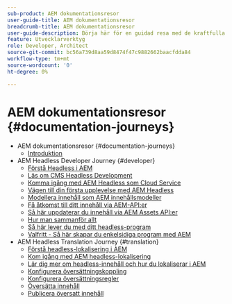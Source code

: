 ```yaml
---
sub-product: AEM dokumentationsresor
user-guide-title: AEM dokumentationsresor
breadcrumb-title: AEM dokumentationsresor
user-guide-description: Börja här för en guidad resa med de kraftfulla och flexibla headless-funktionerna i AEM, deras funktioner och hur du kan utnyttja dem i ditt projekt.
feature: Utvecklarverktyg
role: Developer, Architect
source-git-commit: bc56a739d8aa59d8474f47c9882662baacfdda84
workflow-type: tm+mt
source-wordcount: '0'
ht-degree: 0%

---
```



# AEM dokumentationsresor {#documentation-journeys}

<!--
Please note that all links to other guides need to be absolute references with leading protocol and domain since SCCM does not allow pages to be referenced with relative links in multiple ToCs.
-->

+ AEM dokumentationsresor {#documentation-journeys}
   + [Introduktion](home.md)
+ AEM Headless Developer Journey {#developer}
   + [Förstå Headless i AEM](https://experienceleague.adobe.com/docs/experience-manager-cloud-service/headless-journey/developer/overview.html)
   + [Läs om CMS Headless Development](https://experienceleague.adobe.com/docs/experience-manager-cloud-service/headless-journey/developer/learn-about.html)
   + [Komma igång med AEM Headless som Cloud Service](https://experienceleague.adobe.com/docs/experience-manager-cloud-service/headless-journey/developer/getting-started.html)
   + [Vägen till din första upplevelse med AEM Headless](https://experienceleague.adobe.com/docs/experience-manager-cloud-service/headless-journey/developer/path-to-first-experience.html)
   + [Modellera innehåll som AEM innehållsmodeller](https://experienceleague.adobe.com/docs/experience-manager-cloud-service/headless-journey/developer/model-your-content.html)
   + [Få åtkomst till ditt innehåll via AEM-API:er](https://experienceleague.adobe.com/docs/experience-manager-cloud-service/headless-journey/developer/access-your-content.html)
   + [Så här uppdaterar du innehåll via AEM Assets API:er](https://experienceleague.adobe.com/docs/experience-manager-cloud-service/headless-journey/developer/update-your-content.html)
   + [Hur man sammanför allt](https://experienceleague.adobe.com/docs/experience-manager-cloud-service/headless-journey/developer/put-it-all-together.html)
   + [Så här lever du med ditt headless-program](https://experienceleague.adobe.com/docs/experience-manager-cloud-service/headless-journey/developer/go-live.html)
   + [Valfritt - Så här skapar du enkelsidiga program med AEM](https://experienceleague.adobe.com/docs/experience-manager-cloud-service/headless-journey/developer/create-spa.html)
+ AEM Headless Translation Journey {#translation}
   + [Förstå headless-lokalisering i AEM](https://experienceleague.adobe.com/docs/experience-manager-cloud-service/headless-journey/translation/overview.html)
   + [Kom igång med AEM headless-lokalisering](https://experienceleague.adobe.com/docs/experience-manager-cloud-service/headless-journey/translation/getting-started.html)
   + [Lär dig mer om headless-innehåll och hur du lokaliserar i AEM](https://experienceleague.adobe.com/docs/experience-manager-cloud-service/headless-journey/translation/learn-about.html)
   + [Konfigurera översättningskoppling](https://experienceleague.adobe.com/docs/experience-manager-cloud-service/headless-journey/translation/configure-connector.html)
   + [Konfigurera översättningsregler](https://experienceleague.adobe.com/docs/experience-manager-cloud-service/headless-journey/translation/translation-rules.html)
   + [Översätta innehåll](https://experienceleague.adobe.com/docs/experience-manager-cloud-service/headless-journey/translation/translate-content.html)
   + [Publicera översatt innehåll](https://experienceleague.adobe.com/docs/experience-manager-cloud-service/headless-journey/translation/publish-content.html)
